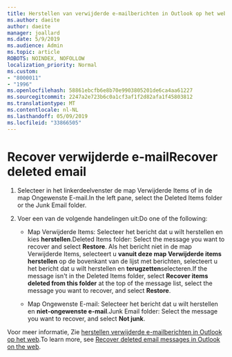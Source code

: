 ```yaml
---
title: Herstellen van verwijderde e-mailberichten in Outlook op het web
ms.author: daeite
author: daeite
manager: joallard
ms.date: 5/9/2019
ms.audience: Admin
ms.topic: article
ROBOTS: NOINDEX, NOFOLLOW
localization_priority: Normal
ms.custom:
- "8000011"
- "1996"
ms.openlocfilehash: 58861ebcfb6e8b70e9903805201de6ca4aa61227
ms.sourcegitcommit: 2247a2e723b6c0a1cf3af1f2d82afa1f45803812
ms.translationtype: MT
ms.contentlocale: nl-NL
ms.lasthandoff: 05/09/2019
ms.locfileid: "33866505"
---
```

# <a name="recover-deleted-email"></a><span data-ttu-id="ffbd8-102">Recover verwijderde e-mail</span><span class="sxs-lookup"><span data-stu-id="ffbd8-102">Recover deleted email</span></span>

1. <span data-ttu-id="ffbd8-103">Selecteer in het linkerdeelvenster de map Verwijderde Items of in de map Ongewenste E-mail.</span><span class="sxs-lookup"><span data-stu-id="ffbd8-103">In the left pane, select the Deleted Items folder or the Junk Email folder.</span></span>

2. <span data-ttu-id="ffbd8-104">Voer een van de volgende handelingen uit:</span><span class="sxs-lookup"><span data-stu-id="ffbd8-104">Do one of the following:</span></span>

    - <span data-ttu-id="ffbd8-105">Map Verwijderde Items: Selecteer het bericht dat u wilt herstellen en kies **herstellen**.</span><span class="sxs-lookup"><span data-stu-id="ffbd8-105">Deleted Items folder: Select the message you want to recover and select **Restore**.</span></span> <span data-ttu-id="ffbd8-106">Als het bericht niet in de map Verwijderde Items, selecteert u **vanuit deze map Verwijderde items herstellen** op de bovenkant van de lijst met berichten, selecteert u het bericht dat u wilt herstellen en **terugzetten**selecteren.</span><span class="sxs-lookup"><span data-stu-id="ffbd8-106">If the message isn't in the Deleted Items folder, select **Recover items deleted from this folder** at the top of the message list, select the message you want to recover, and select **Restore**.</span></span>

    - <span data-ttu-id="ffbd8-107">Map Ongewenste E-mail: Selecteer het bericht dat u wilt herstellen en **niet-ongewenste e-mail**.</span><span class="sxs-lookup"><span data-stu-id="ffbd8-107">Junk Email folder: Select the message you want to recover, and select **Not junk**.</span></span>

<span data-ttu-id="ffbd8-108">Voor meer informatie, Zie [herstellen verwijderde e-mailberichten in Outlook op het web](https://support.office.com/article/a8ca78ac-4721-4066-95dd-571842e9fb11).</span><span class="sxs-lookup"><span data-stu-id="ffbd8-108">To learn more, see [Recover deleted email messages in Outlook on the web](https://support.office.com/article/a8ca78ac-4721-4066-95dd-571842e9fb11).</span></span>